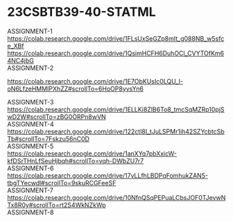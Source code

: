 # 23CSBTB39-40-STATML
ASSIGNMENT-1   
https://colab.research.google.com/drive/1FLsUxSeGZp8mIt_g088NB_w5sfce_XBf   
https://colab.research.google.com/drive/1QsimHCFH6DuhOCl_CVYTOfKm64NC4jbG  
ASSIGNMENT-2

https://colab.research.google.com/drive/1E7ObKUsIc0LQU_I-oN6LfzeHMMIPXhZZ#scrollTo=6HoOP8yvsYn6

ASSIGNMENT-3  
https://colab.research.google.com/drive/1ELLKi8ZlB6To8_tmcSqMZRp10pjSwD2W#scrollTo=zBG0ORPn8wVN  
ASSIGNMENT-4   
https://colab.research.google.com/drive/122ctl8I_tJuLSPMr1ih42SZYcbtcSbTb#scrollTo=7Fskzu56nC0D   
ASSIGNMENT-5   
https://colab.research.google.com/drive/1anXYq7pbXxicW-kfDSrTHnLfSeuHjbqh#scrollTo=vqh-DWbZU7r7   
ASSIGNMENT-6   
https://colab.research.google.com/drive/17vLLfhLBDPqFomhukZAN5-tbgTYecwdl#scrollTo=9skuRCGFeeSF        
ASSIGNMENT-7  
https://colab.research.google.com/drive/10NfnQSqPEPuaLCbsJOF0TJevwNTx8R0y#scrollTo=rt2S4WkNZkWp     
ASSIGNMENT-8    
